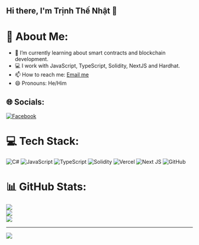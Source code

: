 ## Hi there, I'm Trịnh Thế Nhật 👋

# 💫 About Me:
- 🌱 I’m currently learning about smart contracts and blockchain development.<br>
- 💻 I work with JavaScript, TypeScript, Solidity, NextJS and Hardhat.<br>
- 📫 How to reach me: [Email me](mailto:trinhnhat1908@gmail.com)<br>
- 😄 Pronouns: He/Him

## 🌐 Socials:
[![Facebook](https://img.shields.io/badge/Facebook-%231877F2.svg?logo=Facebook&logoColor=white)](https://www.facebook.com/thenhat.trinh.9)

# 💻 Tech Stack:
![C#](https://img.shields.io/badge/c%23-%23239120.svg?style=flat&logo=csharp&logoColor=white) 
![JavaScript](https://img.shields.io/badge/javascript-%23323330.svg?style=flat&logo=javascript&logoColor=%23F7DF1E) 
![TypeScript](https://img.shields.io/badge/typescript-%23007ACC.svg?style=flat&logo=typescript&logoColor=white) 
![Solidity](https://img.shields.io/badge/Solidity-%23363636.svg?style=flat&logo=solidity&logoColor=white) 
![Vercel](https://img.shields.io/badge/vercel-%23000000.svg?style=flat&logo=vercel&logoColor=white) 
![Next JS](https://img.shields.io/badge/Next-black?style=flat&logo=next.js&logoColor=white) 
![GitHub](https://img.shields.io/badge/github-%23121011.svg?style=flat&logo=github&logoColor=white)

# 📊 GitHub Stats:
![](https://github-readme-stats.vercel.app/api?username=TheNhatJS&theme=dark&hide_border=false&include_all_commits=true&count_private=true)<br>
![](https://github-readme-streak-stats.herokuapp.com/?user=TheNhatJS&theme=dark&hide_border=false)<br>
![](https://github-readme-stats.vercel.app/api/top-langs/?username=TheNhatJS&theme=dark&hide_border=false&include_all_commits=true&count_private=true&layout=compact)

---

[![](https://visitcount.itsvg.in/api?id=TheNhatJS&icon=0&color=0)](https://visitcount.itsvg.in)

<!-- Proudly created with GPRM ( https://gprm.itsvg.in ) -->


